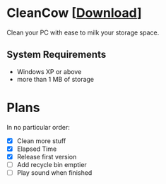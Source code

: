 # CleanCow [[Download](https://tinyurl.com/CleanCow)]
Clean your PC with ease to milk your storage space.
## System Requirements
- Windows XP or above
- more than 1 MB of storage
# Plans
In no particular order:
- [x] Clean more stuff
- [x] Elapsed Time
- [x] Release first version
- [ ] Add recycle bin emptier
- [ ] Play sound when finished
